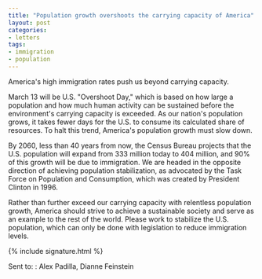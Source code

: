 ```yaml
---
title: "Population growth overshoots the carrying capacity of America"
layout: post
categories:
- letters
tags:
- immigration
- population
---
```


America's high immigration rates push us beyond carrying capacity.

March 13 will be U.S. "Overshoot Day," which is based on how large a population and how much human activity can be sustained before the environment's carrying capacity is exceeded. As our nation's population grows, it takes fewer days for the U.S. to consume its calculated share of resources. To halt this trend, America's population growth must slow down.

By 2060, less than 40 years from now, the Census Bureau projects that the U.S. population will expand from 333 million today to 404 million, and 90% of this growth will be due to immigration. We are headed in the opposite direction of achieving population stabilization, as advocated by the Task Force on Population and Consumption, which was created by President Clinton in 1996.

Rather than further exceed our carrying capacity with relentless population growth, America should strive to achieve a sustainable society and serve as an example to the rest of the world. Please work to stabilize the U.S. population, which can only be done with legislation to reduce immigration levels.

{% include signature.html %}

Sent to:
: Alex Padilla, Dianne Feinstein
